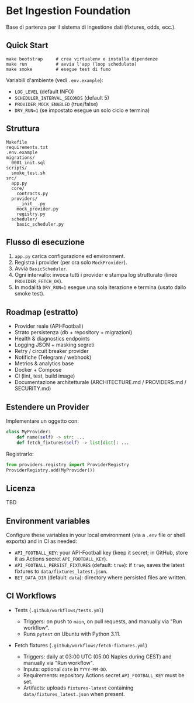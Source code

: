 # Bet Ingestion Foundation

Base di partenza per il sistema di ingestione dati (fixtures, odds, ecc.).

## Quick Start

```
make bootstrap     # crea virtualenv e installa dipendenze
make run           # avvia l'app (loop schedulato)
make smoke         # esegue test di fumo
```

Variabili d'ambiente (vedi `.env.example`):

- `LOG_LEVEL` (default INFO)
- `SCHEDULER_INTERVAL_SECONDS` (default 5)
- `PROVIDER_MOCK_ENABLED` (true/false)
- `DRY_RUN=1` (se impostato esegue un solo ciclo e termina)

## Struttura

```
Makefile
requirements.txt
.env.example
migrations/
  0001_init.sql
scripts/
  smoke_test.sh
src/
  app.py
  core/
    contracts.py
  providers/
    __init__.py
    mock_provider.py
    registry.py
  scheduler/
    basic_scheduler.py
```

## Flusso di esecuzione

1. `app.py` carica configurazione ed environment.
2. Registra i provider (per ora solo `MockProvider`).
3. Avvia `BasicScheduler`.
4. Ogni intervallo: invoca tutti i provider e stampa log strutturato (linee `PROVIDER_FETCH_OK`).
5. In modalità `DRY_RUN=1` esegue una sola iterazione e termina (usato dallo smoke test).

## Roadmap (estratto)

- Provider reale (API-Football)
- Strato persistenza (db + repository + migrazioni)
- Health & diagnostics endpoints
- Logging JSON + masking segreti
- Retry / circuit breaker provider
- Notifiche (Telegram / webhook)
- Metrics & analytics base
- Docker + Compose
- CI (lint, test, build image)
- Documentazione architetturale (ARCHITECTURE.md / PROVIDERS.md / SECURITY.md)

## Estendere un Provider

Implementare un oggetto con:
```python
class MyProvider:
    def name(self) -> str: ...
    def fetch_fixtures(self) -> list[dict]: ...
```

Registrarlo:
```python
from providers.registry import ProviderRegistry
ProviderRegistry.add(MyProvider())
```

## Licenza
TBD

## Environment variables

Configure these variables in your local environment (via a `.env` file or shell exports) and in CI as needed:

- `API_FOOTBALL_KEY`: your API-Football key (keep it secret; in GitHub, store it as Actions secret `API_FOOTBALL_KEY`).
- `API_FOOTBALL_PERSIST_FIXTURES` (default: `true`): if `true`, saves the latest fixtures to `data/fixtures_latest.json`.
- `BET_DATA_DIR` (default: `data`): directory where persisted files are written.

## CI Workflows

- Tests (`.github/workflows/tests.yml`)
  - Triggers: on push to `main`, on pull requests, and manually via "Run workflow".
  - Runs `pytest` on Ubuntu with Python 3.11.

- Fetch fixtures (`.github/workflows/fetch-fixtures.yml`)
  - Triggers: daily at 03:00 UTC (05:00 Naples during CEST) and manually via "Run workflow".
  - Inputs: optional `date` in `YYYY-MM-DD`.
  - Requirements: repository Actions secret `API_FOOTBALL_KEY` must be set.
  - Artifacts: uploads `fixtures-latest` containing `data/fixtures_latest.json` when present.
